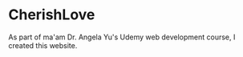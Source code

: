 # CherishLove
As part of ma'am Dr. Angela Yu's Udemy web development course, I created this website.
